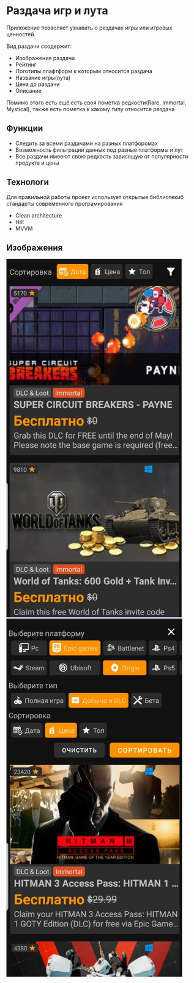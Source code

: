 # Раздача игр и лута
Приложение позволяет узнавать о раздачах игры или игровых ценностей. 

Вид раздачи соодержит: 
- Изображение раздачи
- Рейтинг 
- Логотипы плафтформ к которым относится раздача
- Название игры(лута) 
- Цена до раздачи
- Описание 

Помимо этого есть ещё есть своя пометка редкости(Rare, Immortal, Mystical), также есть пометка к какому типу относится раздача

## Функции
- Следить за всеми раздачами на разных платфоромах
- Возможность фильтрации данных под разные платформы и лут
- Все раздачи имееют свою редкость зависящую от популярности продукта и цены


## Технологи

Для правильной работы проект использует открытые библиотекиб стандарты современного програмирования 
- Clean architecture
- Hilt
- MVVM

## Изображения

![Def](https://github.com/Maandraj/GiveawayApp/blob/master/Images/Def.png?raw=false)
![Filter](https://github.com/Maandraj/GiveawayApp/blob/master/Images/Filter.png?raw=false)

